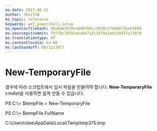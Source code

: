 ```yaml
---
ms.date: 2017-06-12
author: JKeithB
ms.topic: reference
keywords: wmf,powershell,setup
ms.openlocfilehash: 90e0ab3579e1840598cc3050c27db0b73ba6f69d
ms.sourcegitcommit: 75f70c7df01eea5e7a2c16f9a3ab1dd437a1f8fd
ms.translationtype: HT
ms.contentlocale: ko-KR
ms.lasthandoff: 06/12/2017
---
```

# <a name="new-temporaryfile"></a>New-TemporaryFile
경우에 따라 스크립트에서 임시 파일을 만들어야 합니다. **New-TemporaryFile** cmdlet을 사용하면 쉽게 만들 수 있습니다.

PS C:\\&gt; $tempFile = New-TemporaryFile

PS C:\\&gt; $tempFile.FullName

C:\\Users\\slee\\AppData\\Local\\Temp\\tmp375.tmp

